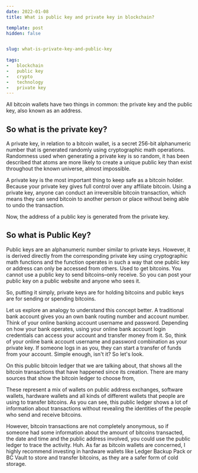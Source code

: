 ```yaml
---
date: 2022-01-08
title: What is public key and private key in blockchain?

template: post
hidden: false


slug: what-is-private-key-and-public-key
  
tags:
-   blockchain
-   public key
-   crypto
-   technology
-   private key
---
```

<!-- more -->


<!-- more -->



All bitcoin wallets have two things in common: the private key and the public key, also known as an address. 

## So what is the private key? 

A private key, in relation to a bitcoin wallet, is a secret 256-bit alphanumeric number that is generated randomly using cryptographic math operations. Randomness used when generating a private key is so random, it has been described that atoms are more likely to create a unique public key than exist throughout the known universe, almost impossible.

A private key is the most important thing to keep safe as a bitcoin holder. Because your private key gives full control over any affiliate bitcoin. Using a private key, anyone can conduct an irreversible bitcoin transaction, which means they can send bitcoin to another person or place without being able to undo the transaction.

Now, the address of a public key is generated from the private key. 

## So what is Public Key? 

Public keys are an alphanumeric number similar to private keys. However, it is derived directly from the corresponding private key using cryptographic math functions and the function operates in such a way that one public key or address can only be accessed from others. Used to get bitcoins. You cannot use a public key to send bitcoins–only receive. So you can post your public key on a public website and anyone who sees it.

So, putting it simply, private keys are for holding bitcoins and public keys are for sending or spending bitcoins. 

Let us explore an analogy to understand this concept better. A traditional bank account gives you an own bank routing number and account number. Think of your online banking account username and password. Depending on how your bank operates, using your online bank account login credentials can access your account and transfer money from it. So, think of your online bank account username and password combination as your private key. If someone logs in as you, they can start a transfer of funds from your account. Simple enough, isn't it? So let's look.

On this public bitcoin ledger that we are talking about, that shows all the bitcoin transactions that have happened since its creation. There are many sources that show the bitcoin ledger to choose from,

These represent a mix of wallets on public address exchanges, software wallets, hardware wallets and all kinds of different wallets that people are using to transfer bitcoins. As you can see, this public ledger shows a lot of information about transactions without revealing the identities of the people who send and receive bitcoins.

However, bitcoin transactions are not completely anonymous, so if someone had some information about the amount of bitcoins transacted, the date and time and the public address involved, you could use the public ledger to trace the activity. Huh. As far as bitcoin wallets are concerned, I highly recommend investing in hardware wallets like Ledger Backup Pack or BC Vault to store and transfer bitcoins, as they are a safer form of cold storage.